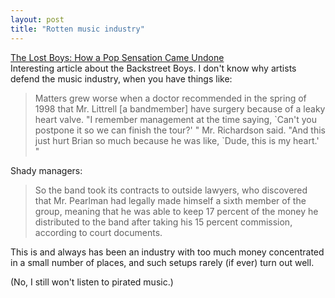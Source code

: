 ```yaml
---
layout: post
title: "Rotten music industry"
---
```




<a href="http://www.nytimes.com/2002/08/18/arts/music/18STRA.html?8hpib">The Lost Boys: How a Pop Sensation Came Undone</a><br>
Interesting article about the Backstreet Boys. I don't know why artists defend the music industry, when you have things like:

<p><blockquote> Matters grew worse when a doctor recommended in the spring of 1998 that Mr. Littrell [a bandmember] have surgery because of a leaky heart valve. "I remember management at the time saying, `Can't you postpone it so we can finish the tour?' " Mr. Richardson said. "And this just hurt Brian so much because he was like, `Dude, this is my heart.' " </blockquote>

<p>Shady managers:

<p><blockquote> So the band took its contracts to outside lawyers, who discovered that Mr. Pearlman had legally made himself a sixth member of the group, meaning that he was able to keep 17 percent of the money he distributed to the band after taking his 15 percent commission, according to court documents.</blockquote>

<p>This is and always has been an industry with too much money concentrated in a small number of places, and such setups rarely (if ever) turn out well.

<p>(No, I still won't listen to pirated music.)


